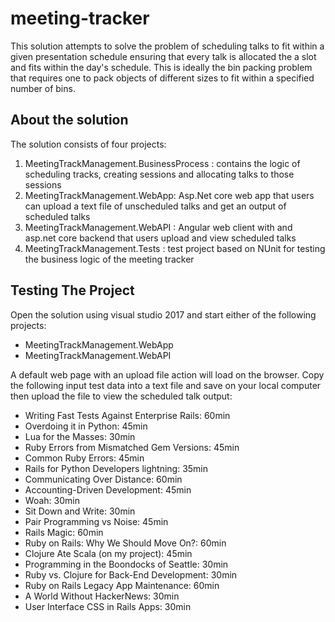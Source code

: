 # meeting-tracker

This solution attempts to solve the problem of scheduling talks to fit within a given presentation schedule 
ensuring that every talk is allocated the a slot and fits within the day's schedule. 
This is ideally the bin packing problem that requires one to pack objects of different sizes to fit within a specified number of bins.

## About the solution 
The solution consists of four projects:
 1. MeetingTrackManagement.BusinessProcess : contains the logic of scheduling tracks, creating sessions and allocating talks to those sessions
 2. MeetingTrackManagement.WebApp: Asp.Net core web app that users can upload a text file of unscheduled talks and get an output of scheduled talks
 3. MeetingTrackManagement.WebAPI : Angular web client with and asp.net core backend that users upload and view scheduled talks
 4. MeetingTrackManagement.Tests  : test project based on NUnit for testing the business logic of the meeting tracker
 
## Testing The Project
Open the solution using visual studio 2017 and start either of the following projects:
* MeetingTrackManagement.WebApp
* MeetingTrackManagement.WebAPI

A default web page with an upload file action will load on the browser.
Copy the following input test data into a text file and save on your local computer then upload the file to view the scheduled talk output:

- Writing Fast Tests Against Enterprise Rails: 60min
-	Overdoing it in Python: 45min
-	Lua for the Masses: 30min
-	Ruby Errors from Mismatched Gem Versions: 45min
-	Common Ruby Errors: 45min
-	Rails for Python Developers lightning: 35min
-	Communicating Over Distance: 60min
-	Accounting-Driven Development: 45min
-	Woah: 30min
-	Sit Down and Write: 30min
-	Pair Programming vs Noise: 45min
-	Rails Magic: 60min
-	Ruby on Rails: Why We Should Move On?: 60min
-	Clojure Ate Scala (on my project): 45min
-	Programming in the Boondocks of Seattle: 30min
-	Ruby vs. Clojure for Back-End Development: 30min
-	Ruby on Rails Legacy App Maintenance: 60min
-	A World Without HackerNews: 30min
-	User Interface CSS in Rails Apps: 30min
